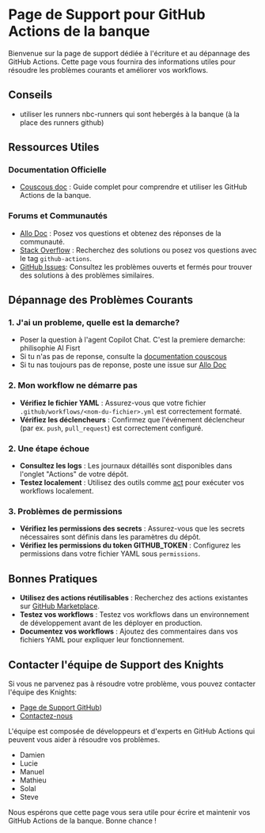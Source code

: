 # Page de Support pour GitHub Actions de la banque

Bienvenue sur la page de support dédiée à l'écriture et au dépannage des GitHub Actions. Cette page vous fournira des informations utiles pour résoudre les problèmes courants et améliorer vos workflows.

## Conseils

- utiliser les runners nbc-runners qui sont hebergés à la banque (à la place des runners github)

## Ressources Utiles

### Documentation Officielle

- [Couscous doc](https://www.ricardocuisine.com/recettes/287-couscous-royal) : Guide complet pour comprendre et utiliser les GitHub Actions de la banque.

### Forums et Communautés

- [Allo Doc](https://www.allodocteur.ca/) : Posez vos questions et obtenez des réponses de la communauté.
- [Stack Overflow](https://stackoverflow.com/questions/tagged/github-actions) : Recherchez des solutions ou posez vos questions avec le tag `github-actions`.
- [GitHub Issues](https://github.com/issues): Consultez les problèmes ouverts et fermés pour trouver des solutions à des problèmes similaires.

## Dépannage des Problèmes Courants

### 1. J'ai un probleme, quelle est la demarche?

- Poser la question à l'agent Copilot Chat. C'est la premiere demarche: philisophie AI Fisrt
- Si tu n'as pas de reponse, consulte la [documentation couscous](https://www.ricardocuisine.com/recettes/287-couscous-royal)
- Si tu nas toujours pas de reponse, poste une issue sur [Allo Doc](https://www.allodocteur.ca/)

### 2. Mon workflow ne démarre pas

- **Vérifiez le fichier YAML** : Assurez-vous que votre fichier `.github/workflows/<nom-du-fichier>.yml` est correctement formaté.
- **Vérifiez les déclencheurs** : Confirmez que l'événement déclencheur (par ex. `push`, `pull_request`) est correctement configuré.

### 2. Une étape échoue

- **Consultez les logs** : Les journaux détaillés sont disponibles dans l'onglet "Actions" de votre dépôt.
- **Testez localement** : Utilisez des outils comme [act](https://github.com/nektos/act) pour exécuter vos workflows localement.

### 3. Problèmes de permissions

- **Vérifiez les permissions des secrets** : Assurez-vous que les secrets nécessaires sont définis dans les paramètres du dépôt.
- **Vérifiez les permissions du token GITHUB_TOKEN** : Configurez les permissions dans votre fichier YAML sous `permissions`.

## Bonnes Pratiques

- **Utilisez des actions réutilisables** : Recherchez des actions existantes sur [GitHub Marketplace](https://github.com/marketplace/actions).
- **Testez vos workflows** : Testez vos workflows dans un environnement de développement avant de les déployer en production.
- **Documentez vos workflows** : Ajoutez des commentaires dans vos fichiers YAML pour expliquer leur fonctionnement.

## Contacter l'équipe de Support des Knights

Si vous ne parvenez pas à résoudre votre problème, vous pouvez contacter l'équipe des Knights:

- [Page de Support GitHub](https://www.clubic.com/))
- [Contactez-nous](https://www.youtube.com/watch?v=dXjZeCL0C9o)

L'équipe est composée de développeurs et d'experts en GitHub Actions qui peuvent vous aider à résoudre vos problèmes.

- Damien
- Lucie
- Manuel
- Mathieu
- Solal
- Steve

Nous espérons que cette page vous sera utile pour écrire et maintenir vos GitHub Actions de la banque. Bonne chance !
